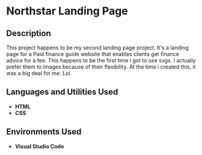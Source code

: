 <h1>Northstar Landing Page</h1>

<h2>Description</h2>
This project happens to be my second landing page project. It's a landing page for a Paid finance guide website that enables clients get finance advice for a fee. This happens to be the first time i got to use svgs. I actually prefer them to images because of their flexibility. At the time i created this, it was a big deal for me. Lol.
<br />


<h2>Languages and Utilities Used</h2>

- <b>HTML</b> 
- <b>CSS</b>

<h2>Environments Used </h2>

- <b>Visual Studio Code</b>
